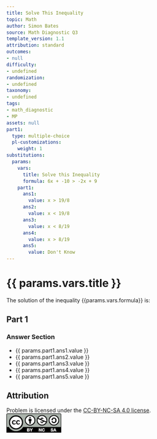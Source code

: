 ```yaml
---
title: Solve This Inequality
topic: Math
author: Simon Bates
source: Math Diagnostic Q3
template_version: 1.1
attribution: standard
outcomes:
- null
difficulty:
- undefined
randomization:
- undefined
taxonomy:
- undefined
tags:
- math_diagnostic
- MP
assets: null
part1:
  type: multiple-choice
  pl-customizations:
    weight: 1
substitutions:
  params:
    vars:
      title: Solve this Inequality
      formula: 6x + -10 > -2x + 9
    part1:
      ans1:
        value: x > 19/8
      ans2:
        value: x < 19/8
      ans3:
        value: x < 8/19
      ans4:
        value: x > 8/19
      ans5:
        value: Don't Know
---
```

# {{ params.vars.title }}
The solution of the inequality {{params.vars.formula}} is:

## Part 1

### Answer Section

- {{ params.part1.ans1.value }}
- {{ params.part1.ans2.value }}
- {{ params.part1.ans3.value }}
- {{ params.part1.ans4.value }}
- {{ params.part1.ans5.value }}

## Attribution

Problem is licensed under the [CC-BY-NC-SA 4.0 license](https://creativecommons.org/licenses/by-nc-sa/4.0/).<br> ![The Creative Commons 4.0 license requiring attribution-BY, non-commercial-NC, and share-alike-SA license.](https://raw.githubusercontent.com/firasm/bits/master/by-nc-sa.png)